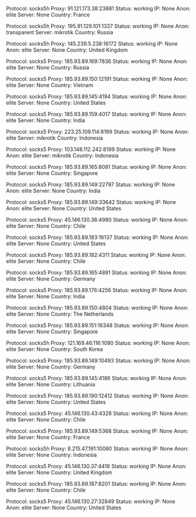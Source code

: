 Protocol: socks5h
Proxy: 91.121.173.38:23881
Status: working
IP: None
Anon: elite
Server: None
Country: France

Protocol: socks5h
Proxy: 195.91.129.101:1337
Status: working
IP: None
Anon: transparent
Server: mikrotik
Country: Russia

Protocol: socks5h
Proxy: 145.239.5.238:16172
Status: working
IP: None
Anon: elite
Server: None
Country: United Kingdom

Protocol: socks5
Proxy: 185.93.89.169:7836
Status: working
IP: None
Anon: elite
Server: None
Country: Russia

Protocol: socks5
Proxy: 185.93.89.150:12191
Status: working
IP: None
Anon: elite
Server: None
Country: Vietnam

Protocol: socks5
Proxy: 185.93.89.145:4194
Status: working
IP: None
Anon: elite
Server: None
Country: United States

Protocol: socks5
Proxy: 185.93.89.159:4017
Status: working
IP: None
Anon: elite
Server: None
Country: India

Protocol: socks5
Proxy: 223.25.109.114:8199
Status: working
IP: None
Anon: elite
Server: mikrotik
Country: Indonesia

Protocol: socks5
Proxy: 103.148.112.242:8199
Status: working
IP: None
Anon: elite
Server: mikrotik
Country: Indonesia

Protocol: socks5
Proxy: 185.93.89.165:8081
Status: working
IP: None
Anon: elite
Server: None
Country: Singapore

Protocol: socks5
Proxy: 185.93.89.149:22797
Status: working
IP: None
Anon: elite
Server: None
Country: India

Protocol: socks5
Proxy: 185.93.89.149:33642
Status: working
IP: None
Anon: elite
Server: None
Country: United States

Protocol: socks5
Proxy: 45.146.130.36:4980
Status: working
IP: None
Anon: elite
Server: None
Country: Chile

Protocol: socks5
Proxy: 185.93.89.183:16137
Status: working
IP: None
Anon: elite
Server: None
Country: United States

Protocol: socks5
Proxy: 185.93.89.182:4311
Status: working
IP: None
Anon: elite
Server: None
Country: Chile

Protocol: socks5
Proxy: 185.93.89.165:4891
Status: working
IP: None
Anon: elite
Server: None
Country: Germany

Protocol: socks5
Proxy: 185.93.89.176:4256
Status: working
IP: None
Anon: elite
Server: None
Country: India

Protocol: socks5
Proxy: 185.93.89.150:4804
Status: working
IP: None
Anon: elite
Server: None
Country: The Netherlands

Protocol: socks5
Proxy: 185.93.89.151:16348
Status: working
IP: None
Anon: elite
Server: None
Country: Singapore

Protocol: socks5h
Proxy: 121.169.46.116:1090
Status: working
IP: None
Anon: elite
Server: None
Country: South Korea

Protocol: socks5
Proxy: 185.93.89.149:10493
Status: working
IP: None
Anon: elite
Server: None
Country: Germany

Protocol: socks5
Proxy: 185.93.89.145:4186
Status: working
IP: None
Anon: elite
Server: None
Country: Lithuania

Protocol: socks5
Proxy: 185.93.89.190:12412
Status: working
IP: None
Anon: elite
Server: None
Country: United States

Protocol: socks5
Proxy: 45.146.130.43:4326
Status: working
IP: None
Anon: elite
Server: None
Country: Chile

Protocol: socks5
Proxy: 185.93.89.149:5368
Status: working
IP: None
Anon: elite
Server: None
Country: France

Protocol: socks5h
Proxy: 8.215.47.191:10080
Status: working
IP: None
Anon: elite
Server: None
Country: Indonesia

Protocol: socks5
Proxy: 45.146.130.37:4416
Status: working
IP: None
Anon: elite
Server: None
Country: United Kingdom

Protocol: socks5
Proxy: 185.93.89.187:8201
Status: working
IP: None
Anon: elite
Server: None
Country: Chile

Protocol: socks5
Proxy: 45.146.130.27:32849
Status: working
IP: None
Anon: elite
Server: None
Country: United States

